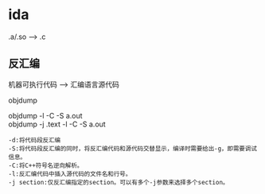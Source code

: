 # ida   

.a/.so --> .c       

## 反汇编    
机器可执行代码 -->  汇编语言源代码     

objdump  

objdump -l -C -S a.out    
objdump -j .text -l -C -S a.out   

```
-d:将代码段反汇编
-S:将代码段反汇编的同时，将反汇编代码和源代码交替显示，编译时需要给出-g，即需要调试信息。
-C:将C++符号名逆向解析。
-l:反汇编代码中插入源代码的文件名和行号。
-j section:仅反汇编指定的section。可以有多个-j参数来选择多个section。
```      
